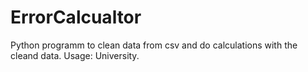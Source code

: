 # ErrorCalcualtor
Python programm to clean data from csv and do calculations with the cleand data. Usage: University.
